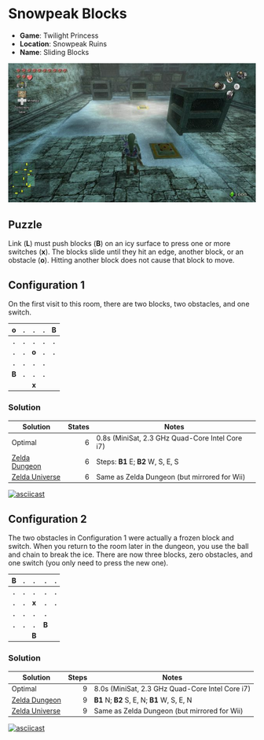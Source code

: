 # Snowpeak Blocks

- **Game**: Twilight Princess
- **Location**: Snowpeak Ruins
- **Name**: Sliding Blocks

![Snowpeak Blocks puzzle screenshot](screenshot.jpg)

## Puzzle

Link (**L**) must push blocks (**B**) on an icy surface to press one or more switches (**x**). The blocks slide until they hit an edge, another block, or an obstacle (**o**). Hitting another block does not cause that block to move.

## Configuration 1

On the first visit to this room, there are two blocks, two obstacles, and one switch.

| __o__ | __.__ | __.__ | __.__ | __B__ |
| :---: | :---: | :---: | :---: | :---: |
| __.__ | __.__ | __.__ | __.__ | __.__ |
| __.__ | __.__ | __o__ | __.__ | __.__ |
| __.__ | __.__ | __.__ | __.__ |       |
| __B__ | __.__ | __.__ | __.__ |       |
|       |       | __x__ |       |       |

### Solution

| Solution              | States | Notes                                           |
| --------------------- | -----: | ----------------------------------------------- |
| Optimal               |      6 | 0.8s (MiniSat, 2.3 GHz Quad-Core Intel Core i7) |
| [Zelda Dungeon][zd1]  |      6 | Steps: **B1** E; **B2** W, S, E, S              |
| [Zelda Universe][zu1] |      6 | Same as Zelda Dungeon (but mirrored for Wii)    |

[![asciicast](https://asciinema.org/a/324033.svg)](https://asciinema.org/a/324033?size=big)

## Configuration 2

The two obstacles in Configuration 1 were actually a frozen block and switch. When you return to the room later in the dungeon, you use the ball and chain to break the ice. There are now three blocks, zero obstacles, and one switch (you only need to press the new one).

| __B__ | __.__ | __.__ | __.__ | __.__ |
| :---: | :---: | :---: | :---: | :---: |
| __.__ | __.__ | __.__ | __.__ | __.__ |
| __.__ | __.__ | __x__ | __.__ | __.__ |
| __.__ | __.__ | __.__ | __.__ |       |
| __.__ | __.__ | __.__ | __B__ |       |
|       |       | __B__ |       |       |

### Solution

| Solution              | Steps | Notes                                           |
| --------------------- | ----: | ----------------------------------------------- |
| Optimal               |     9 | 8.0s (MiniSat, 2.3 GHz Quad-Core Intel Core i7) |
| [Zelda Dungeon][zd2]  |     9 | **B1** N; **B2** S, E, N; **B1** W, S, E, N     |
| [Zelda Universe][zu2] |     9 | Same as Zelda Dungeon (but mirrored for Wii)    |

[![asciicast](https://asciinema.org/a/324039.svg)](https://asciinema.org/a/324039?size=big)

[zd1]: https://www.zeldadungeon.net/twilight-princess-walkthrough/snowpeak-ruins/#c15_2
[zu1]: https://zeldauniverse.net/guides/twilight-princess/walkthrough/chapter-14-snowpeak-ruins/
[zd2]: https://www.zeldadungeon.net/twilight-princess-walkthrough/snowpeak-ruins/#c15_6
[zu2]: https://zeldauniverse.net/guides/twilight-princess/walkthrough/chapter-14-snowpeak-ruins/
